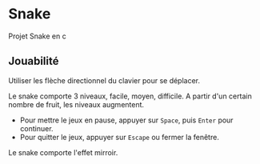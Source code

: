 # Snake
Projet Snake en c

## Jouabilité
Utiliser les flèche directionnel du clavier pour se déplacer.

Le snake comporte 3 niveaux, facile, moyen, difficile. A partir d'un certain nombre de fruit, les niveaux augmentent.

- Pour mettre le jeux en pause, appuyer sur `Space`, puis `Enter` pour continuer.
- Pour quitter le jeux, appuyer sur `Escape` ou fermer la fenêtre.

Le snake comporte l'effet mirroir.
